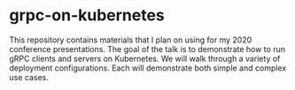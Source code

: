 # grpc-on-kubernetes

This repository contains materials that I plan on using for my 2020 conference presentations.
The goal of the talk is to demonstrate how to run gRPC clients and servers on Kubernetes.
We will walk through a variety of deployment configurations.
Each will demonstrate both simple and complex use cases.
